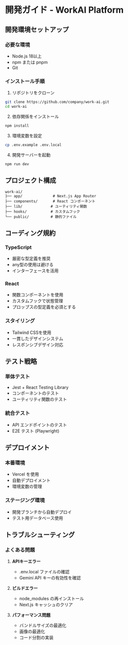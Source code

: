 # 開発ガイド - WorkAI Platform

## 開発環境セットアップ

### 必要な環境
- Node.js 18以上
- npm または pnpm
- Git

### インストール手順

1. リポジトリをクローン
```bash
git clone https://github.com/company/work-ai.git
cd work-ai
```

2. 依存関係をインストール
```bash
npm install
```

3. 環境変数を設定
```bash
cp .env.example .env.local
```

4. 開発サーバーを起動
```bash
npm run dev
```

## プロジェクト構成

```
work-ai/
├── app/              # Next.js App Router
├── components/       # React コンポーネント
├── lib/             # ユーティリティ関数
├── hooks/           # カスタムフック
└── public/          # 静的ファイル
```

## コーディング規約

### TypeScript
- 厳密な型定義を推奨
- any型の使用は避ける
- インターフェースを活用

### React
- 関数コンポーネントを使用
- カスタムフックで状態管理
- プロップスの型定義を必須とする

### スタイリング
- Tailwind CSSを使用
- 一貫したデザインシステム
- レスポンシブデザイン対応

## テスト戦略

### 単体テスト
- Jest + React Testing Library
- コンポーネントのテスト
- ユーティリティ関数のテスト

### 統合テスト
- API エンドポイントのテスト
- E2E テスト (Playwright)

## デプロイメント

### 本番環境
- Vercel を使用
- 自動デプロイメント
- 環境変数の管理

### ステージング環境
- 開発ブランチから自動デプロイ
- テスト用データベース使用

## トラブルシューティング

### よくある問題

1. **APIキーエラー**
   - .env.local ファイルの確認
   - Gemini API キーの有効性を確認

2. **ビルドエラー**
   - node_modules の再インストール
   - Next.js キャッシュのクリア

3. **パフォーマンス問題**
   - バンドルサイズの最適化
   - 画像の最適化
   - コード分割の実装 